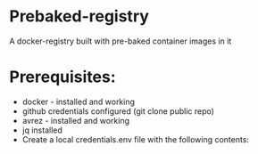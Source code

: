 # Prebaked-registry
A docker-registry built with pre-baked container images in it


# Prerequisites:
- docker - installed and working
- github credentials configured (git clone public repo)
- avrez - installed and working
- jq installed
- Create a local credentials.env file with the following contents:
```.env

```